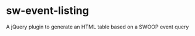 sw-event-listing
================

A jQuery plugin to generate an HTML table based on a SWOOP event query